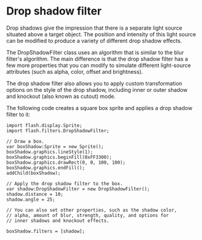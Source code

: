 # Drop shadow filter

<div>

Drop shadows give the impression that there is a separate light source situated
above a target object. The position and intensity of this light source can be
modified to produce a variety of different drop shadow effects.

The DropShadowFilter class uses an algorithm that is similar to the blur
filter's algorithm. The main difference is that the drop shadow filter has a few
more properties that you can modify to simulate different light-source
attributes (such as alpha, color, offset and brightness).

The drop shadow filter also allows you to apply custom transformation options on
the style of the drop shadow, including inner or outer shadow and knockout (also
known as cutout) mode.

The following code creates a square box sprite and applies a drop shadow filter
to it:

    import flash.display.Sprite;
    import flash.filters.DropShadowFilter;

    // Draw a box.
    var boxShadow:Sprite = new Sprite();
    boxShadow.graphics.lineStyle(1);
    boxShadow.graphics.beginFill(0xFF3300);
    boxShadow.graphics.drawRect(0, 0, 100, 100);
    boxShadow.graphics.endFill();
    addChild(boxShadow);

    // Apply the drop shadow filter to the box.
    var shadow:DropShadowFilter = new DropShadowFilter();
    shadow.distance = 10;
    shadow.angle = 25;

    // You can also set other properties, such as the shadow color,
    // alpha, amount of blur, strength, quality, and options for
    // inner shadows and knockout effects.

    boxShadow.filters = [shadow];

</div>
